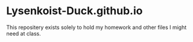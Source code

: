# Lysenkoist-Duck.github.io
This repositery exists solely to hold my homework and other files I might need at class.
